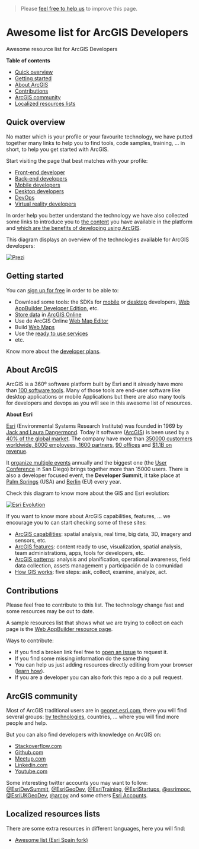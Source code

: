 > Please [feel free to help us](https://github.com/hhkaos/awesome-arcgis#contributions) to
improve this page.

# Awesome list for ArcGIS Developers
Awesome resource list for ArcGIS Developers

<!-- START doctoc generated TOC please keep comment here to allow auto update -->
<!-- DON'T EDIT THIS SECTION, INSTEAD RE-RUN doctoc TO UPDATE -->
**Table of contents**

- [Quick overview](#quick-overview)
- [Getting started](#getting-started)
- [About ArcGIS](#about-arcgis)
- [Contributions](#contributions)
- [ArcGIS community](#arcgis-community)
- [Localized resources lists](#localized-resources-lists)

<!-- END doctoc generated TOC please keep comment here to allow auto update -->

## Quick overview
No matter which is your profile or your favourite technology, we have putted together many links to help you to find tools, code samples, training, ... in short, to help you get started with ArcGIS.

Start visiting the page that best matches with your profile:
* [Front-end developer](front-end/)
* [Back-end developers](back-end/)
* [Mobile developers](mobile/)
* [Desktop developers](desktop/)
* [DevOps](devops/)
* [Virtual reality developers](vr-developers/)

In order help you better understand the technology we have also collected some links to introduce you to [the content](arcgis/content) you have available in the platform and [which are the benefits of developing using ArcGIS](arcgis).

This diagram displays an overview of the technologies available for ArcGIS developers:

[![Prezi](https://0701.static.prezi.com/preview/v2/5zt6hpkimmdhkmg4p6yk5cpeuh6jc3sachvcdoaizecfr3dnitcq_3_0.png?fallback_with_redirect=false)](https://prezi.com/plj9jjmhl4bv/arcgis-developers-tecnologies-resources/)

## Getting started
You can [sign up for free](https://developers.arcgis.com/sign-up/) in order to be able to:
* Download some tools: the SDKs for [mobile](mobile) or [desktop](desktop) developers, [Web AppBuilder Developer Edition](front-end/dojo/web-appbuilder), etc.
* [Store data](arcgis/content) in [ArcGIS Online](arcgis/arcgis-online)
* Use de ArcGIS Online [Web Map Editor](arcgis/products/web-map-editor)
* Build [Web Maps](arcgis/open-specifications/web-map)
* Use the [ready to use services](arcgis/arcgis-online/ready-to-use-services)
* etc.

Know more about the [developer plans](arcgis/developer-plan).

## About ArcGIS
ArcGIS is a 360º software platform built by Esri and it already have more than
[100 software tools](http://www.esri.com/products#alpha-list). Many of those tools are end-user software like desktop
applications or mobile Applications but there are also many tools for developers
and devops as you will see in this awesome list of resources.

**About Esri**

[Esri](https://en.wikipedia.org/wiki/Esri) (Environmental Systems Research Institute) was founded in 1969 by [Jack and Laura Dangermond](https://givingpledge.org/pdf/pledge-letters/Dangermond_Letter.pdf). Today it software ([ArcGIS](https://en.wikipedia.org/wiki/ArcGIS)) is been used by a [40% of the global market](http://apb.directionsmag.com/entry/esri-has-40-of-gis-marketshare/215188). The company have more than [350000 customers worldwide, 8000 employees, 1600 partners](http://www.esri.com/about-esri#who-we-are), [90 offices](http://www.esri.com/about-esri/contact#outsideUS) and [$1.1B on revenue](https://en.wikipedia.org/wiki/Esri).

It [organize multiple events](http://www.esri.com/events) annually and the biggest one (the [User Conference](http://www.esri.com/events/user-conference) in San Diego) brings together more than 15000 users. There is also a developer focused event, the **Developer Summit**, it take place at [Palm Springs](http://www.esri.com/events/devsummit) (USA) and [Berlin](http://www.esri.com/events/devsummit-europe) (EU) every year.

Check this diagram to know more about the GIS and Esri evolution:

[![Esri Evolution](https://docs.google.com/drawings/d/11UiTWB7L7kH9lQqSiKPrfJD1rD9_8irPUGMYtnLzoZ4/pub?w=1227&h=692)](https://docs.google.com/drawings/d/11UiTWB7L7kH9lQqSiKPrfJD1rD9_8irPUGMYtnLzoZ4/edit?usp=sharing)

If you want to know more about ArcGIS capabilities, features, ... we encourage you to can start checking some of these sites:
* [ArcGIS capabilities](http://www.esri.com/software/arcgis/capabilities): spatial analysis, real time, big data, 3D, imagery and sensors, etc.
* [ArcGIS features](http://www.arcgis.com/features/features.html): content ready to use, visualization, spatial analysis, team administrations, apps, tools for developers, etc.
* [ArcGIS patterns](http://www.esri.com/software/arcgis/patterns): analysis and planification, operational awareness, field data collection, assets management y participación de la comunidad
* [How GIS works](http://www.esri.com/what-is-gis/howgisworks): five steps: ask, collect, examine, analyze, act.

## Contributions
Please feel free to contribute to this list. The technology change fast and
some resources may be out to date.

A sample resources list that shows what we are trying to collect on each page is the
[Web AppBuilder resource page](front-end/dojo/web-appbuilder).

Ways to contribute:
* If you find a broken link feel free to [open an issue](issue) to request it.
* If you find some missing information do the same thing
* You can help us just adding resources directly editing from your browser ([learn how](https://help.github.com/articles/editing-files-in-your-repository/)).
* If you are a developer you can also fork this repo a do a pull request.

## ArcGIS community

Most of ArcGIS traditional users are in [geonet.esri.com](http://geonet.esri.com/people), there you will find several groups: [by technologies](https://geonet.esri.com/community/developers), countries, ... where you will find more
people and help.

But you can also find developers with knowledge on ArcGIS on:
* [Stackoverflow.com](http://stackoverflow.com/tags/arcgis/topusers)
* [Github.com](https://github.com/orgs/Esri/people)
* [Meetup.com](https://www.meetup.com/topics/arcgis/global/)
* [Linkedin.com](https://www.linkedin.com/topic/arcgis)
* [Youtube.com](https://www.youtube.com/results?search_query=arcgis)

Some interesting twitter accounts you may want to follow:
[@EsriDevSummit](https://twitter.com/EsriDevSummit), [@EsriGeoDev](https://twitter.com/EsriGeoDev),  [@EsriTraining](https://twitter.com/EsriTraining),
[@EsriStartups](https://twitter.com/EsriStartups),
[@esrimooc](https://twitter.com/esrimooc),
[@EsriUKGeoDev](https://twitter.com/EsriUKGeoDev),
[@arcpy](https://twitter.com/arcpy) 
and some others [Esri Accounts](https://twitter.com/EsriGeoDev/lists/esri-accounts/members).

## Localized resources lists
There are some extra resources in different languages, here you will find:
* [Awesome list (Esri Spain fork)](https://github.com/esri-es/awesome-arcgis)
